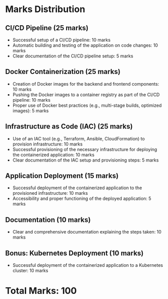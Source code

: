 # Marks Distribution

## CI/CD Pipeline (25 marks)

- Successful setup of a CI/CD pipeline: 10 marks
- Automatic building and testing of the application on code changes: 10 marks
- Clear documentation of the CI/CD pipeline setup: 5 marks

## Docker Containerization (25 marks)

- Creation of Docker images for the backend and frontend components: 10 marks
- Pushing the Docker images to a container registry as part of the CI/CD pipeline: 10 marks
- Proper use of Docker best practices (e.g., multi-stage builds, optimized images): 5 marks

## Infrastructure as Code (IAC) (25 marks)

- Use of an IAC tool (e.g., Terraform, Ansible, CloudFormation) to provision infrastructure: 10 marks
- Successful provisioning of the necessary infrastructure for deploying the containerized application: 10 marks
- Clear documentation of the IAC setup and provisioning steps: 5 marks

## Application Deployment (15 marks)

- Successful deployment of the containerized application to the provisioned infrastructure: 10 marks
- Accessibility and proper functioning of the deployed application: 5 marks

## Documentation (10 marks)

- Clear and comprehensive documentation explaining the steps taken: 10 marks

## Bonus: Kubernetes Deployment (10 marks)

- Successful deployment of the containerized application to a Kubernetes cluster: 10 marks

# Total Marks: 100
